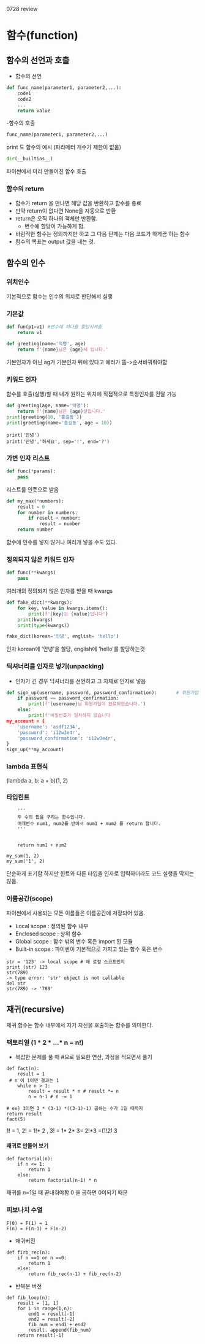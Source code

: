 0728 review
# 함수(function)
## 함수의 선언과 호출
- 함수의 선언
```python
def func_name(parameter1, parameter2,...):
    code1
    code2
    ...
    return value
```
-함수의 호출
```python
func_name(parameter1, parameter2,...)
```
print 도 함수의 예시 (파라메터 개수가 제한이 없음)

```python
dir(__builtins__)
```
파이썬에서 미리 만들어진 함수 호출

### 함수의 return
- 함수가 return 을 만나면 해당 값을 반환하고 함수를 종료
- 만약 return이 없다면 None을 자동으로 반환
- return은 오직 하나의 객체만 반환함.
    - 변수에 할당이 가능하게 함. 
- 바람직한 함수는 정의까지만 하고 그 다음 단계는 다음 코드가 하게끔 하는 함수
- 함수의 목표는 output 값을 내는 것.

## 함수의 인수
### 위치인수 
기본적으로 함수는 인수의 위치로 판단해서 실행

### 기본값
```python
def fun(p1=v1) #변수에 하나를 할당시켜줌
    return v1
```

```python
def greeting(name='익명', age)
    return f'{name}님은 {age}세 입니다.'
```
기본인자가 아닌 ag가 기본인자 뒤에 있다고 에러가 뜸->순서바꿔줘야함

### 키워드 인자
함수를 호출(실행)할 때 내가 원하는 위치에 직접적으로 특정인자를 전달 가능

```python
def greeting(age, name='익명'):
    return f'{name}님은 {age}살입니다.'
print(greeting(10, '홍길동'))
print(greeting(name='홍길동', age = 10))
```
```
print('안녕')
print('안녕','하세요', sep='!', end='?')
``` 

### 가변 인자 리스트

```python
def func(*params):
    pass
```
리스트를 인풋으로 받음 
```python
def my_max(*numbers):
    result = 0
    for number in numbers:
        if result < number:
            result = number 
    return number
```
함수에 인수를 넣지 않거나 여러개 넣을 수도 있다.

### 정의되지 않은 키워드 인자
```python
def func(**kwargs)
    pass
```
여러개의 정의되지 않은 인자를 받을 때 kwargs
```python
def fake_dict(**kwargs):
    for key, value in kwargs.items():
        print(f'{key}는 {value}입니다')
    print(kwargs)
    print(type(kwargs))

fake_dict(korean='안녕', english= 'hello')
```
인자 korean에 '안녕'을 할당, english에 'hello'를 할당하는것

### 딕셔너리를 인자로 넣기(unpacking)
- 인자가 긴 경우 딕셔너리를 선언하고 그 자체로 인자로 넣음
```python
def sign_up(username, password, password_confirmation):       # 회원가입
    if password == password_confirmation:
        print(f'{username}님 회원가입이 완료되었습니다.')
    else:
        print(f'비밀번호가 일치하지 않습니다
my_account = {
    'username': 'asdf1234',
    'password': 'i12w3e4r',
    'password_confirmation': 'i12w3e4r',
}
sign_up(**my_account)
```
### lambda 표현식 

(lambda a, b: a + b)(1, 2)

### 타입힌트
```my_sum(num1: int, num2: int) -> int:
    '''
    두 수의 합을 구하는 함수입니다.
    매개변수 num1, num2를 받아서 num1 + num2 를 return 합니다. 
    '''

    
    return num1 + num2

my_sum(1, 2)
my_sum('1', 2) 
```
단순하게 표기함 하지만 힌트와 다른 타입을 인자로 입력하더라도 코드 실행을 막지는 않음.

### 이름공간(scope)
파이썬에서 사용되는 모든 이름들은 이름공간에 저장되어 있음.

- Local scope : 정의된 함수 내부
- Enclosed scope : 상위 함수
- Global scope : 함수 밖의 변수 혹은 import 된 모듈
- Built-in scope : 파이썬이 기본적으로 가지고 있는 함수 혹은 변수
```
str = '123' -> local scope # 왜 로컬 스코프인지
print (str) 123
str(789) 
-> type error: 'str' object is not callable
del str
str(789) -> '789'
```
## 재귀(recursive)
재귀 함수는 함수 내부에서 자기 자신을 호출하는 함수를 의미한다.

### 팩토리얼 (1 * 2 * ...* n = n!)
*  복잡한 문제를 풀 때 #으로 필요한 연산, 과정을 적으면서 풀기
```
def fact(n):
    result = 1
 # n 이 1이면 결과는 1
    while n > 1:
        result = result * n # result *= n
        n = n-1 # n -= 1

# ex) 3이면 3 * (3-1) *((3-1)-1) 곱하는 수가 1일 때까지 
return result 
fact(5)
```
1! = 1, 2! = 1!* 2 , 3! = 1* 2* 3= 2!*3 =(1!*2)* 3

#### 재귀로 만들어 보기 
```
def factorial(n):
    if n <= 1:
        return 1
    else: 
        return factorial(n-1) * n
```
재귀를 n=1일 때 끝내줘야함 0 을 곱하면 0이되기 때문

###  피보나치 수열
```
F(0) = F(1) = 1
F(n) = F(n-1) + F(n-2)
```

- 재귀버전 
```
def firb_rec(n):
    if n ==1 or n ==0:
        return 1
    else: 
        return fib_rec(n-1) + fib_rec(n-2)
```

- 반복문 버전

```
def fib_loop(n): 
    result = [1, 1]
    for i in range(1,n):
        end1 = result[-1]
        end2 = result[-2]
        fib_num = end1 + end2
        result. append(fib_num)
    return result[-1]
```